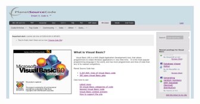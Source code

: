 ![alt text](https://raw.githubusercontent.com/vb6coder/vb6-site-archives/main/planetsourcecode/ss.png?raw=true)
